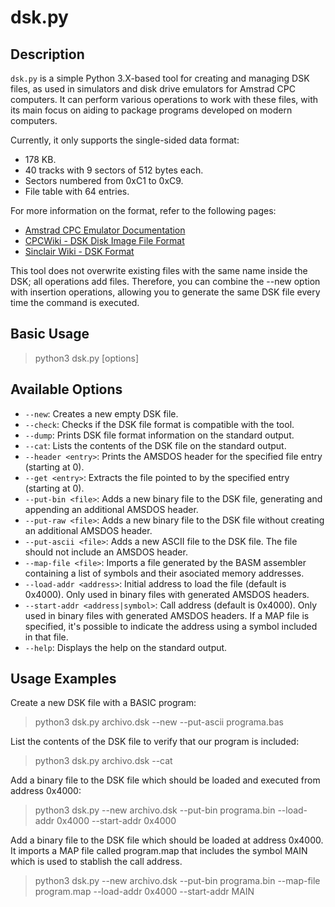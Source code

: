 # dsk.py

## Description
`dsk.py` is a simple Python 3.X-based tool for creating and managing DSK files, as used in simulators and disk drive emulators for Amstrad CPC computers. It can perform various operations to work with these files, with its main focus on aiding to package programs developed on modern computers.

Currently, it only supports the single-sided data format:
- 178 KB.
- 40 tracks with 9 sectors of 512 bytes each.
- Sectors numbered from 0xC1 to 0xC9.
- File table with 64 entries.

For more information on the format, refer to the following pages:
- [Amstrad CPC Emulator Documentation](http://www.benchmarko.de/cpcemu/cpcdoc/chapter/cpcdoc7_e.html#I_FILE_STRUCTURE)
- [CPCWiki - DSK Disk Image File Format](https://www.cpcwiki.eu/index.php/Format:DSK_disk_image_file_format)
- [Sinclair Wiki - DSK Format](https://sinclair.wiki.zxnet.co.uk/wiki/DSK_format)

This tool does not overwrite existing files with the same name inside the DSK; all operations add files. Therefore, you can combine the --new option with insertion operations, allowing you to generate the same DSK file every time the command is executed.

## Basic Usage

> python3 dsk.py <dskfile> [options]

## Available Options

- `--new`: Creates a new empty DSK file.
- `--check`: Checks if the DSK file format is compatible with the tool.
- `--dump`: Prints DSK file format information on the standard output.
- `--cat`: Lists the contents of the DSK file on the standard output.
- `--header <entry>`: Prints the AMSDOS header for the specified file entry (starting at 0).
- `--get <entry>`: Extracts the file pointed to by the specified entry (starting at 0).
- `--put-bin <file>`: Adds a new binary file to the DSK file, generating and appending an additional AMSDOS header.
- `--put-raw <file>`: Adds a new binary file to the DSK file without creating an additional AMSDOS header.
- `--put-ascii <file>`: Adds a new ASCII file to the DSK file. The file should not include an AMSDOS header.
- `--map-file <file>`: Imports a file generated by the BASM assembler containing a list of symbols and their asociated memory addresses.
- `--load-addr <address>`: Initial address to load the file (default is 0x4000). Only used in binary files with generated AMSDOS headers.
- `--start-addr <address|symbol>`: Call address (default is 0x4000). Only used in binary files with generated AMSDOS headers. If a MAP file is specified, it's possible to indicate the address using a symbol included in that file.
- `--help`: Displays the help on the standard output.

## Usage Examples

Create a new DSK file with a BASIC program:

> python3 dsk.py archivo.dsk --new --put-ascii programa.bas
 
List the contents of the DSK file to verify that our program is included:

> python3 dsk.py archivo.dsk --cat

Add a binary file to the DSK file which should be loaded and executed from address 0x4000:

> python3 dsk.py --new archivo.dsk --put-bin programa.bin --load-addr 0x4000 --start-addr 0x4000

Add a binary file to the DSK file which should be loaded at address 0x4000. It imports a MAP file called program.map that includes the symbol MAIN which is used to stablish the call address.

> python3 dsk.py --new archivo.dsk --put-bin programa.bin --map-file program.map --load-addr 0x4000 --start-addr MAIN
